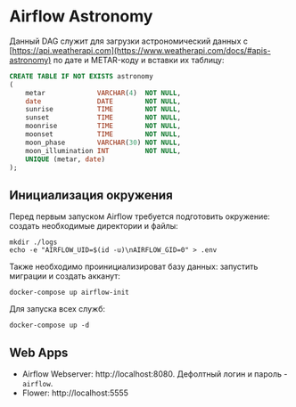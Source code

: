# Airflow Astronomy
Данный DAG служит для загрузки астрономический данных с [https://api.weatherapi.com](https://www.weatherapi.com/docs/#apis-astronomy) по дате и METAR-коду и вставки их таблицу:
```sql
CREATE TABLE IF NOT EXISTS astronomy
(
    metar             VARCHAR(4)  NOT NULL,
    date              DATE        NOT NULL,
    sunrise           TIME        NOT NULL,
    sunset            TIME        NOT NULL,
    moonrise          TIME        NOT NULL,
    moonset           TIME        NOT NULL,
    moon_phase        VARCHAR(30) NOT NULL,
    moon_illumination INT         NOT NULL,
    UNIQUE (metar, date)
);

```

## Инициализация окружения

Перед первым запуском Airflow требуется подготовить окружение: создать необходимые директории и файлы:

```shell
mkdir ./logs
echo -e "AIRFLOW_UID=$(id -u)\nAIRFLOW_GID=0" > .env
```

Также необходимо проинициализироват базу данных: запустить миграции и создать акканут:

```shell
docker-compose up airflow-init
```

Для запуска всех служб:

```shell
docker-compose up -d
```
          
## Web Apps

* Airflow Webserver: http://localhost:8080. Дефолтный логин и пароль - `airflow`.
* Flower: http://localhost:5555

